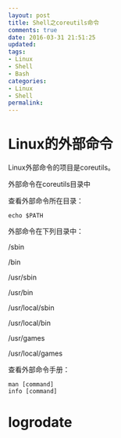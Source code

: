 ```yaml
---
layout: post
title: Shell之coreutils命令
comments: true
date: 2016-03-31 21:51:25
updated:
tags:
- Linux
- Shell
- Bash
categories:
- Linux
- Shell
permalink:
---
```


# Linux的外部命令

Linux外部命令的项目是coreutils。

外部命令在coreutils目录中

查看外部命令所在目录：

    echo $PATH

外部命令在下列目录中：

/sbin

/bin

/usr/sbin

/usr/bin

/usr/local/sbin

/usr/local/bin

/usr/games

/usr/local/games

查看外部命令手册：

    man [command]
    info [command]

# logrodate

